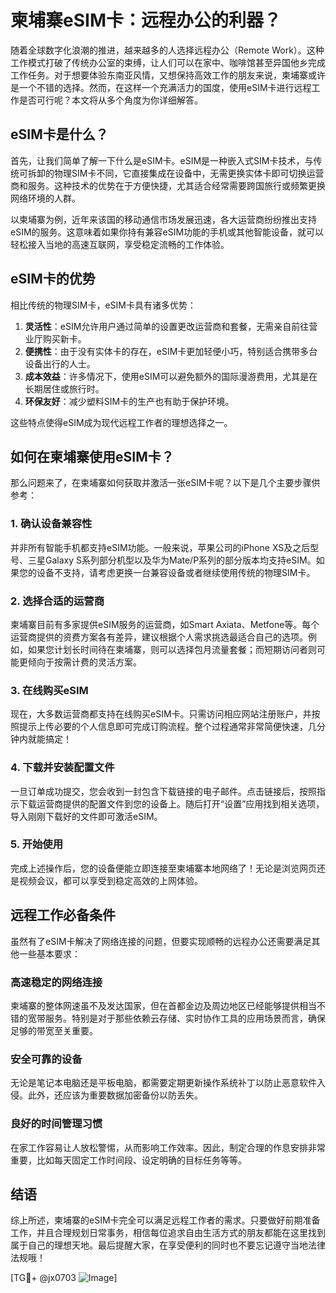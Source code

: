 # 柬埔寨eSIM卡：远程办公的利器？

随着全球数字化浪潮的推进，越来越多的人选择远程办公（Remote Work）。这种工作模式打破了传统办公室的束缚，让人们可以在家中、咖啡馆甚至异国他乡完成工作任务。对于想要体验东南亚风情，又想保持高效工作的朋友来说，柬埔寨或许是一个不错的选择。然而，在这样一个充满活力的国度，使用eSIM卡进行远程工作是否可行呢？本文将从多个角度为你详细解答。

## eSIM卡是什么？

首先，让我们简单了解一下什么是eSIM卡。eSIM是一种嵌入式SIM卡技术，与传统可拆卸的物理SIM卡不同，它直接集成在设备中，无需更换实体卡即可切换运营商和服务。这种技术的优势在于方便快捷，尤其适合经常需要跨国旅行或频繁更换网络环境的人群。

以柬埔寨为例，近年来该国的移动通信市场发展迅速，各大运营商纷纷推出支持eSIM的服务。这意味着如果你持有兼容eSIM功能的手机或其他智能设备，就可以轻松接入当地的高速互联网，享受稳定流畅的工作体验。

## eSIM卡的优势

相比传统的物理SIM卡，eSIM卡具有诸多优势：

1. **灵活性**：eSIM允许用户通过简单的设置更改运营商和套餐，无需亲自前往营业厅购买新卡。
2. **便携性**：由于没有实体卡的存在，eSIM卡更加轻便小巧，特别适合携带多台设备出行的人士。
3. **成本效益**：许多情况下，使用eSIM可以避免额外的国际漫游费用，尤其是在长期居住或旅行时。
4. **环保友好**：减少塑料SIM卡的生产也有助于保护环境。

这些特点使得eSIM成为现代远程工作者的理想选择之一。

## 如何在柬埔寨使用eSIM卡？

那么问题来了，在柬埔寨如何获取并激活一张eSIM卡呢？以下是几个主要步骤供参考：

### 1. 确认设备兼容性
并非所有智能手机都支持eSIM功能。一般来说，苹果公司的iPhone XS及之后型号、三星Galaxy S系列部分机型以及华为Mate/P系列的部分版本均支持eSIM。如果您的设备不支持，请考虑更换一台兼容设备或者继续使用传统的物理SIM卡。

### 2. 选择合适的运营商
柬埔寨目前有多家提供eSIM服务的运营商，如Smart Axiata、Metfone等。每个运营商提供的资费方案各有差异，建议根据个人需求挑选最适合自己的选项。例如，如果您计划长时间待在柬埔寨，则可以选择包月流量套餐；而短期访问者则可能更倾向于按需计费的灵活方案。

### 3. 在线购买eSIM
现在，大多数运营商都支持在线购买eSIM卡。只需访问相应网站注册账户，并按照提示上传必要的个人信息即可完成订购流程。整个过程通常非常简便快速，几分钟内就能搞定！

### 4. 下载并安装配置文件
一旦订单成功提交，您会收到一封包含下载链接的电子邮件。点击链接后，按照指示下载运营商提供的配置文件到您的设备上。随后打开“设置”应用找到相关选项，导入刚刚下载好的文件即可激活eSIM。

### 5. 开始使用
完成上述操作后，您的设备便能立即连接至柬埔寨本地网络了！无论是浏览网页还是视频会议，都可以享受到稳定高效的上网体验。

## 远程工作必备条件

虽然有了eSIM卡解决了网络连接的问题，但要实现顺畅的远程办公还需要满足其他一些基本要求：

### 高速稳定的网络连接
柬埔寨的整体网速虽不及发达国家，但在首都金边及周边地区已经能够提供相当不错的宽带服务。特别是对于那些依赖云存储、实时协作工具的应用场景而言，确保足够的带宽至关重要。

### 安全可靠的设备
无论是笔记本电脑还是平板电脑，都需要定期更新操作系统补丁以防止恶意软件入侵。此外，还应该为重要数据加密备份以防丢失。

### 良好的时间管理习惯
在家工作容易让人放松警惕，从而影响工作效率。因此，制定合理的作息安排非常重要，比如每天固定工作时间段、设定明确的目标任务等等。

## 结语

综上所述，柬埔寨的eSIM卡完全可以满足远程工作者的需求。只要做好前期准备工作，并且合理规划日常事务，相信每位追求自由生活方式的朋友都能在这里找到属于自己的理想天地。最后提醒大家，在享受便利的同时也不要忘记遵守当地法律法规哦！

[TG💪+ @jx0703 ![Image](https://github.com/user-attachments/assets/dbca1d08-cadb-493c-b0ec-ad6f7a83f270)]